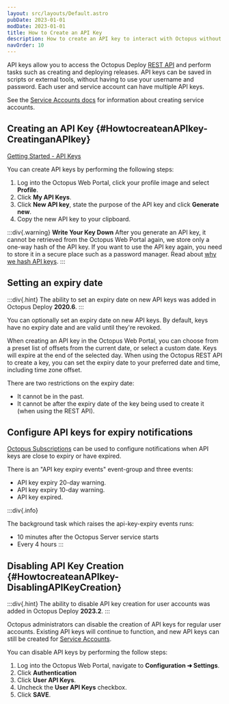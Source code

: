 ```yaml
---
layout: src/layouts/Default.astro
pubDate: 2023-01-01
modDate: 2023-01-01
title: How to Create an API Key
description: How to create an API key to interact with Octopus without the need for a username and password.
navOrder: 10
---
```


API keys allow you to access the Octopus Deploy [REST API](/docs/octopus-rest-api) and perform tasks such as creating and deploying releases. API keys can be saved in scripts or external tools, without having to use your username and password. Each user and service account can have multiple API keys.

See the [Service Accounts docs](/docs/security/users-and-teams/service-accounts) for information about creating service accounts.

## Creating an API Key {#HowtocreateanAPIkey-CreatinganAPIkey}

[Getting Started - API Keys](https://www.youtube.com/watch?v=f3-vRjpB0cE)

You can create API keys by performing the following steps:

1. Log into the Octopus Web Portal, click your profile image and select **Profile**.
1. Click **My API Keys**.
1. Click **New API key**, state the purpose of the API key and click **Generate new**.
1. Copy the new API key to your clipboard.

:::div{.warning}
**Write Your Key Down**
After you generate an API key, it cannot be retrieved from the Octopus Web Portal again, we store only a one-way hash of the API key. If you want to use the API key again, you need to store it in a secure place such as a password manager. Read about [why we hash API keys](https://octopus.com/blog/hashing-api-keys).
:::

## Setting an expiry date

:::div{.hint}
The ability to set an expiry date on new API keys was added in Octopus Deploy **2020.6**.
:::

You can optionally set an expiry date on new API keys. By default, keys have no expiry date and are valid until they're revoked.

When creating an API key in the Octopus Web Portal, you can choose from a preset list of offsets from the current date, or select a custom date. Keys will expire at the end of the selected day. When using the Octopus REST API to create a key, you can set the expiry date to your preferred  date and time, including time zone offset.

There are two restrictions on the expiry date:

- It cannot be in the past.
- It cannot be after the expiry date of the key being used to create it (when using the REST API).

## Configure API keys for expiry notifications

[Octopus Subscriptions](/docs/administration/managing-infrastructure/subscriptions) can be used to configure notifications when API keys are close to expiry or have expired.

There is an "API key expiry events" event-group and three events:

- API key expiry 20-day warning.
- API key expiry 10-day warning.
- API key expired.

:::div{.info}

The background task which raises the api-key-expiry events runs:
- 10 minutes after the Octopus Server service starts
- Every 4 hours
:::

## Disabling API Key Creation {#HowtocreateanAPIkey-DisablingAPIKeyCreation}
:::div{.hint}
The ability to disable API key creation for user accounts was added in Octopus Deploy **2023.2**.
:::

Octopus administrators can disable the creation of API keys for regular user accounts. Existing API keys will continue to function, and new API keys can still be created for [Service Accounts](/docs/security/users-and-teams/service-accounts).

You can disable API keys by performing the follow steps:
1. Log into the Octopus Web Portal, navigate to **Configuration ➜ Settings**.
1. Click **Authentication**
1. Click **User API Keys**.
1. Uncheck the **User API Keys** checkbox.
1. Click **SAVE**.